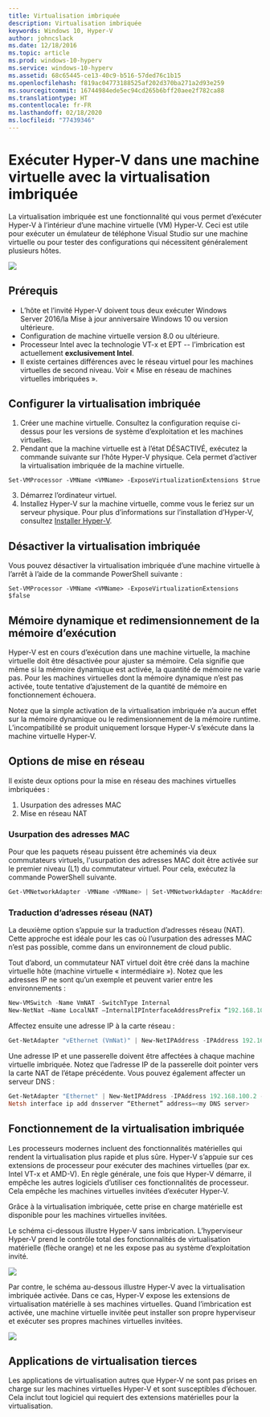 ```yaml
---
title: Virtualisation imbriquée
description: Virtualisation imbriquée
keywords: Windows 10, Hyper-V
author: johncslack
ms.date: 12/18/2016
ms.topic: article
ms.prod: windows-10-hyperv
ms.service: windows-10-hyperv
ms.assetid: 68c65445-ce13-40c9-b516-57ded76c1b15
ms.openlocfilehash: f819ac04773188525af202d370ba271a2d93e259
ms.sourcegitcommit: 16744984ede5ec94cd265b6bff20aee2f782ca88
ms.translationtype: HT
ms.contentlocale: fr-FR
ms.lasthandoff: 02/18/2020
ms.locfileid: "77439346"
---
```

# <a name="run-hyper-v-in-a-virtual-machine-with-nested-virtualization"></a>Exécuter Hyper-V dans une machine virtuelle avec la virtualisation imbriquée

La virtualisation imbriquée est une fonctionnalité qui vous permet d’exécuter Hyper-V à l’intérieur d’une machine virtuelle (VM) Hyper-V. Ceci est utile pour exécuter un émulateur de téléphone Visual Studio sur une machine virtuelle ou pour tester des configurations qui nécessitent généralement plusieurs hôtes.

![](./media/HyperVNesting.png)

## <a name="prerequisites"></a>Prérequis

* L’hôte et l’invité Hyper-V doivent tous deux exécuter Windows Server 2016/la Mise à jour anniversaire Windows 10 ou version ultérieure.
* Configuration de machine virtuelle version 8.0 ou ultérieure.
* Processeur Intel avec la technologie VT-x et EPT -- l’imbrication est actuellement **exclusivement Intel**.
* Il existe certaines différences avec le réseau virtuel pour les machines virtuelles de second niveau. Voir « Mise en réseau de machines virtuelles imbriquées ».


## <a name="configure-nested-virtualization"></a>Configurer la virtualisation imbriquée

1. Créer une machine virtuelle. Consultez la configuration requise ci-dessus pour les versions de système d’exploitation et les machines virtuelles.
2. Pendant que la machine virtuelle est à l’état DÉSACTIVÉ, exécutez la commande suivante sur l’hôte Hyper-V physique. Cela permet d’activer la virtualisation imbriquée de la machine virtuelle.

```
Set-VMProcessor -VMName <VMName> -ExposeVirtualizationExtensions $true
```
3. Démarrez l’ordinateur virtuel.
4. Installez Hyper-V sur la machine virtuelle, comme vous le feriez sur un serveur physique. Pour plus d’informations sur l’installation d’Hyper-V, consultez [Installer Hyper-V](../quick-start/enable-hyper-v.md).

## <a name="disable-nested-virtualization"></a>Désactiver la virtualisation imbriquée
Vous pouvez désactiver la virtualisation imbriquée d’une machine virtuelle à l’arrêt à l’aide de la commande PowerShell suivante :
```
Set-VMProcessor -VMName <VMName> -ExposeVirtualizationExtensions $false
```

## <a name="dynamic-memory-and-runtime-memory-resize"></a>Mémoire dynamique et redimensionnement de la mémoire d’exécution
Hyper-V est en cours d’exécution dans une machine virtuelle, la machine virtuelle doit être désactivée pour ajuster sa mémoire. Cela signifie que même si la mémoire dynamique est activée, la quantité de mémoire ne varie pas. Pour les machines virtuelles dont la mémoire dynamique n’est pas activée, toute tentative d’ajustement de la quantité de mémoire en fonctionnement échouera. 

Notez que la simple activation de la virtualisation imbriquée n’a aucun effet sur la mémoire dynamique ou le redimensionnement de la mémoire runtime. L’incompatibilité se produit uniquement lorsque Hyper-V s’exécute dans la machine virtuelle Hyper-V.

## <a name="networking-options"></a>Options de mise en réseau

Il existe deux options pour la mise en réseau des machines virtuelles imbriquées : 

1. Usurpation des adresses MAC
2. Mise en réseau NAT

### <a name="mac-address-spoofing"></a>Usurpation des adresses MAC
Pour que les paquets réseau puissent être acheminés via deux commutateurs virtuels, l'usurpation des adresses MAC doit être activée sur le premier niveau (L1) du commutateur virtuel. Pour cela, exécutez la commande PowerShell suivante.

``` PowerShell
Get-VMNetworkAdapter -VMName <VMName> | Set-VMNetworkAdapter -MacAddressSpoofing On
```

### <a name="network-address-translation-nat"></a>Traduction d’adresses réseau (NAT)
La deuxième option s’appuie sur la traduction d’adresses réseau (NAT). Cette approche est idéale pour les cas où l’usurpation des adresses MAC n’est pas possible, comme dans un environnement de cloud public.

Tout d’abord, un commutateur NAT virtuel doit être créé dans la machine virtuelle hôte (machine virtuelle « intermédiaire »). Notez que les adresses IP ne sont qu’un exemple et peuvent varier entre les environnements :

``` PowerShell
New-VMSwitch -Name VmNAT -SwitchType Internal
New-NetNat –Name LocalNAT –InternalIPInterfaceAddressPrefix “192.168.100.0/24”
```

Affectez ensuite une adresse IP à la carte réseau :

``` PowerShell
Get-NetAdapter "vEthernet (VmNat)" | New-NetIPAddress -IPAddress 192.168.100.1 -AddressFamily IPv4 -PrefixLength 24
```

Une adresse IP et une passerelle doivent être affectées à chaque machine virtuelle imbriquée. Notez que l’adresse IP de la passerelle doit pointer vers la carte NAT de l’étape précédente. Vous pouvez également affecter un serveur DNS :

``` PowerShell
Get-NetAdapter "Ethernet" | New-NetIPAddress -IPAddress 192.168.100.2 -DefaultGateway 192.168.100.1 -AddressFamily IPv4 -PrefixLength 24
Netsh interface ip add dnsserver “Ethernet” address=<my DNS server>
```

## <a name="how-nested-virtualization-works"></a>Fonctionnement de la virtualisation imbriquée

Les processeurs modernes incluent des fonctionnalités matérielles qui rendent la virtualisation plus rapide et plus sûre. Hyper-V s’appuie sur ces extensions de processeur pour exécuter des machines virtuelles (par ex. Intel VT-x et AMD-V). En règle générale, une fois que Hyper-V démarre, il empêche les autres logiciels d’utiliser ces fonctionnalités de processeur.  Cela empêche les machines virtuelles invitées d’exécuter Hyper-V.

Grâce à la virtualisation imbriquée, cette prise en charge matérielle est disponible pour les machines virtuelles invitées.

Le schéma ci-dessous illustre Hyper-V sans imbrication.  L’hyperviseur Hyper-V prend le contrôle total des fonctionnalités de virtualisation matérielle (flèche orange) et ne les expose pas au système d’exploitation invité.

![](./media/HVNoNesting.PNG)

Par contre, le schéma au-dessous illustre Hyper-V avec la virtualisation imbriquée activée. Dans ce cas, Hyper-V expose les extensions de virtualisation matérielle à ses machines virtuelles. Quand l’imbrication est activée, une machine virtuelle invitée peut installer son propre hyperviseur et exécuter ses propres machines virtuelles invitées.

![](./media/HVNesting.png)

## <a name="3rd-party-virtualization-apps"></a>Applications de virtualisation tierces

Les applications de virtualisation autres que Hyper-V ne sont pas prises en charge sur les machines virtuelles Hyper-V et sont susceptibles d’échouer. Cela inclut tout logiciel qui requiert des extensions matérielles pour la virtualisation.
